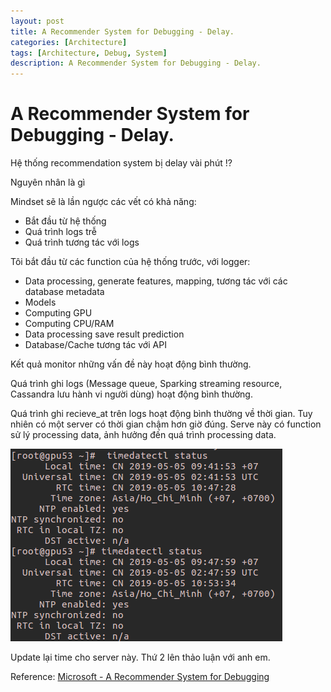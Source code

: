 ```yaml
---
layout: post
title: A Recommender System for Debugging - Delay.
categories: [Architecture]
tags: [Architecture, Debug, System]
description: A Recommender System for Debugging - Delay.
--- 
```

# A Recommender System for Debugging - Delay.

Hệ thống recommendation system bị delay vài phút !?

Nguyên nhân là gì

Mindset sẽ là lần ngược các vết có khả năng:
- Bắt đầu từ hệ thống
- Quá trình logs trễ
- Quá trình tương tác với logs


Tôi bắt đầu từ các function của hệ thống trước, với logger:
- Data processing, generate features, mapping, tương tác với các database metadata
- Models 
- Computing GPU
- Computing CPU/RAM
- Data processing save result prediction
- Database/Cache tương tác với API

Kết quả monitor những vấn đề này hoạt động bình thường.

Quá trình ghi logs (Message queue, Sparking streaming resource, Cassandra lưu hành vi người dùng) hoạt động bình thường.

Quá trình ghi recieve_at trên logs hoạt động bình thường về thời gian. Tuy nhiên có một server có thời gian chậm hơn giờ đúng. Serve này có function sử lý processing data, ảnh hưởng đến quá trình processing data.

![Time](/pictures/Time_server_Screeshotfrom2019-05-0510-21-14.png)

Update lại time cho server này. Thứ 2 lên thảo luận với anh em.

Reference:
[Microsoft - A Recommender System for Debugging](https://www.microsoft.com/en-us/research/wp-content/uploads/2016/02/esec099-ashok.pdf)